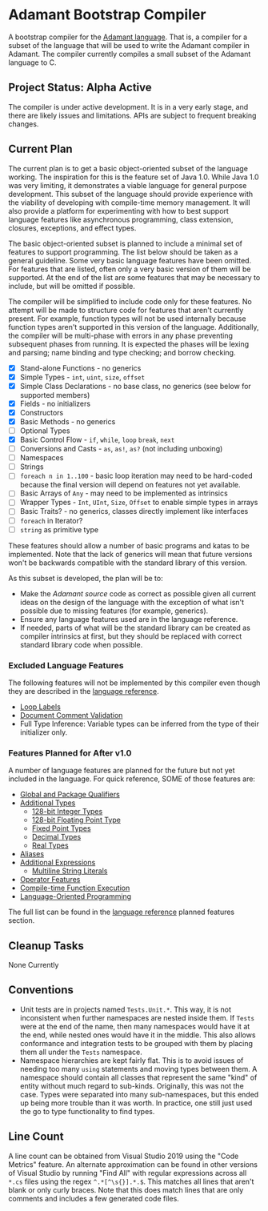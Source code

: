 # Adamant Bootstrap Compiler

A bootstrap compiler for the [Adamant language](http://adamant-lang.org). That is, a compiler for a subset of the language that will be used to write the Adamant compiler in Adamant. The compiler currently compiles a small subset of the Adamant language to C.

## Project Status: Alpha Active

The compiler is under active development. It is in a very early stage, and there are likely issues and limitations. APIs are subject to frequent breaking changes.

## Current Plan

The current plan is to get a basic object-oriented subset of the language working. The inspiration for this is the feature set of Java 1.0. While Java 1.0 was very limiting, it demonstrates a viable language for general purpose development. This subset of the language should provide experience with the viability of developing with compile-time memory management. It will also provide a platform for experimenting with how to best support language features like asynchronous programming, class extension, closures, exceptions, and effect types.

The basic object-oriented subset is planned to include a minimal set of features to support programming. The list below should be taken as a general guideline. Some very basic language features have been omitted. For features that are listed, often only a very basic version of them will be supported. At the end of the list are some features that may be necessary to include, but will be omitted if possible.

The compiler will be simplified to include code only for these features. No attempt will be made to structure code for features that aren't currently present. For example, function types will not be used internally because function types aren't supported in this version of the language. Additionally, the compiler will be multi-phase with errors in any phase preventing subsequent phases from running. It is expected the phases will be lexing and parsing; name binding and type checking; and borrow checking.

* [x] Stand-alone Functions - no generics
* [x] Simple Types - `int`, `uint`, `size`, `offset`
* [x] Simple Class Declarations - no base class, no generics (see below for supported members)
* [x] Fields - no initializers
* [x] Constructors
* [x] Basic Methods - no generics
* [ ] Optional Types
* [x] Basic Control Flow - `if`, `while`, `loop` `break`, `next`
* [ ] Conversions and Casts - `as`, `as!`, `as?` (not including unboxing)
* [ ] Namespaces
* [ ] Strings
* [ ] `foreach n in 1..100` - basic loop iteration may need to be hard-coded because the final version will depend on features not yet available.
* [ ] Basic Arrays of `Any` - may need to be implemented as intrinsics
* [ ] Wrapper Types - `Int`, `UInt`, `Size`, `Offset` to enable simple types in arrays
* [ ] Basic Traits? - no generics, classes directly implement like interfaces
* [ ] `foreach` in Iterator?
* [ ] `string` as primitive type

These features should allow a number of basic programs and katas to be implemented. Note that the lack of generics will mean that future versions won't be backwards compatible with the standard library of this version.

As this subset is developed, the plan will be to:

* Make the *Adamant source* code as correct as possible given all current ideas on the design of the language with the exception of what isn't possible due to missing features (for example, generics).
* Ensure any language features used are in the language reference.
* If needed, parts of what will be the standard library can be created as compiler intrinsics at first, but they should be replaced with correct standard library code when possible.

### Excluded Language Features

The following features will not be implemented by this compiler even though they are described in the [language reference](https://github.com/adamant/adamant.language.reference/blob/master/src/book.md).

* [Loop Labels](https://github.com/adamant/adamant.language.reference/blob/master/src/loop-expressions.md#loop-labels)
* [Document Comment Validation](https://github.com/adamant/adamant.language.reference/blob/master/src/documentation-comments.md#documentation-comments)
* Full Type Inference: Variable types can be inferred from the type of their initializer only.

### Features Planned for After v1.0

A number of language features are planned for the future but not yet included in the language. For quick reference, SOME of those features are:

* [Global and Package Qualifiers](https://github.com/adamant/adamant.language.reference/blob/master/src/planned-qualifier.md)
* [Additional Types](https://github.com/adamant/adamant.language.reference/blob/master/src/planned-types.md)
  * [128-bit Integer Types](https://github.com/adamant/adamant.language.reference/blob/master/src/planned-types.md#128-bit-integer-types)
  * [128-bit Floating Point Type](https://github.com/adamant/adamant.language.reference/blob/master/src/planned-types.md#128-bit-floating-point-type)
  * [Fixed Point Types](https://github.com/adamant/adamant.language.reference/blob/master/src/planned-types.md#fixed-point-types)
  * [Decimal Types](https://github.com/adamant/adamant.language.reference/blob/master/src/planned-types.md#decimal-types)
  * [Real Types](https://github.com/adamant/adamant.language.reference/blob/master/src/planned-types.md#real-types)
* [Aliases](https://github.com/adamant/adamant.language.reference/blob/master/src/planned-aliases.md)
* [Additional Expressions](https://github.com/adamant/adamant.language.reference/blob/master/src/planned-expressions.md)
  * [Multiline String Literals](https://github.com/adamant/adamant.language.reference/blob/master/src/planned-expressions.md#multiline-string-literals)
* [Operator Features](https://github.com/adamant/adamant.language.reference/blob/master/src/planned-operators.md)
* [Compile-time Function Execution](https://github.com/adamant/adamant.language.reference/blob/master/src/planned-ctfe.md)
* [Language-Oriented Programming](https://github.com/adamant/adamant.language.reference/blob/master/src/planned-lop.md)

The full list can be found in the [language reference](https://github.com/adamant/adamant.language.reference/blob/master/src/book.md) planned features section.

## Cleanup Tasks

None Currently

## Conventions

* Unit tests are in projects named `Tests.Unit.*`. This way, it is not inconsistent when further namespaces are nested inside them. If `Tests` were at the end of the name, then many namespaces would have it at the end, while nested ones would have it in the middle. This also allows conformance and integration tests to be grouped with them by placing them all under the `Tests` namespace.
* Namespace hierarchies are kept fairly flat. This is to avoid issues of needing too many `using` statements and moving types between them. A namespace should contain all classes that represent the same "kind" of entity without much regard to sub-kinds. Originally, this was not the case. Types were separated into many sub-namespaces, but this ended up being more trouble than it was worth. In practice, one still just used the go to type functionality to find types.

## Line Count

A line count can be obtained from Visual Studio 2019 using the "Code Metrics" feature. An alternate approximation can be found in other versions of Visual Studio by running "Find All" with regular expressions across all `*.cs` files using the regex `^.*[^\s{}].*.$`. This matches all lines that aren't blank or only curly braces. Note that this does match lines that are only comments and includes a few generated code files.

